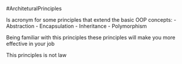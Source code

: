 #ArchiteturalPrinciples

Is acronym for some principles that extend the basic OOP concepts:
	- Abstraction
	- Encapsulation
	- Inheritance
	- Polymorphism

Being familiar with this principles these principles will make you more effective in your job

This principles is not law